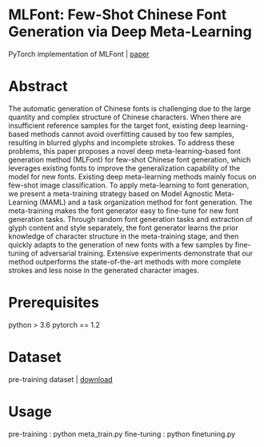 # MLFont: Few-Shot Chinese Font Generation via Deep Meta-Learning
PyTorch implementation of MLFont | [paper](https://dl.acm.org/doi/10.1145/3460426.3463606)

# Abstract
The automatic generation of Chinese fonts is challenging due to the large quantity and complex structure of Chinese characters. When there are insufficient reference samples for the target font, existing deep learning-based methods cannot avoid overfitting caused by too few samples, resulting in blurred glyphs and incomplete strokes. To address these problems, this paper proposes a novel deep meta-learning-based font generation method (MLFont) for few-shot Chinese font generation, which leverages existing fonts to improve the generalization capability of the model for new fonts. Existing deep meta-learning methods mainly focus on few-shot image classification. To apply meta-learning to font generation, we present a meta-training strategy based on Model Agnostic Meta-Learning (MAML) and a task organization method for font generation. The meta-training makes the font generator easy to fine-tune for new font generation tasks. Through random font generation tasks and extraction of glyph content and style separately, the font generator learns the prior knowledge of character structure in the meta-training stage, and then quickly adapts to the generation of new fonts with a few samples by fine-tuning of adversarial training. Extensive experiments demonstrate that our method outperforms the state-of-the-art methods with more complete strokes and less noise in the generated character images.

# Prerequisites
python > 3.6
pytorch == 1.2

# Dataset
pre-training dataset | [download]()

# Usage
pre-training : python meta_train.py
fine-tuning  : python finetuning.py 

